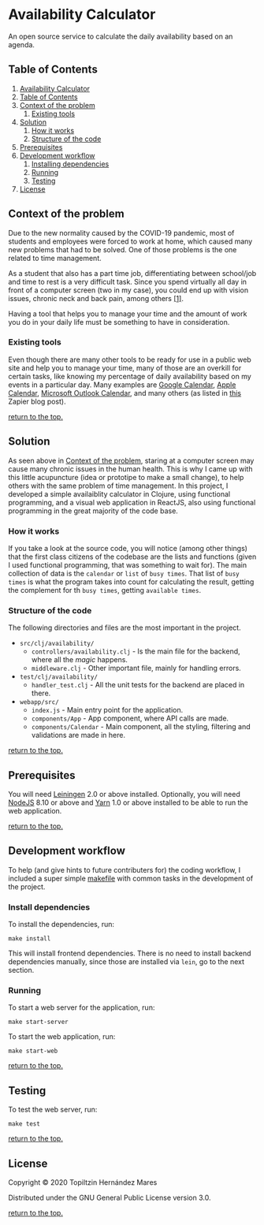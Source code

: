 # Availability Calculator

An open source service to calculate the daily availability based on an agenda.

## Table of Contents

1. [Availability Calculator](#availability-calculator)
2. [Table of Contents](#table-of-contents)
3. [Context of the problem](#context-of-the-problem)
    1. [Existing tools](#existing-tools)
4. [Solution](#solution)
    1. [How it works](#how-it-works)
    2. [Structure of the code](#structure-of-the-code)
5. [Prerequisites](#prerequisites)
6. [Development workflow](#development-workflow)
    1. [Installing dependencies](#installing-dependencies)
    2. [Running](#running)
    3. [Testing](#testing)
7. [License](#license)

## Context of the problem

Due to the new normality caused by the COVID-19 pandemic, most of students and employees were forced to work at home, which caused many new problems that had to be solved. One of those problems is the one related to time management.

As a student that also has a part time job, differentiating between school/job and time to rest is a very difficult task. Since you spend virtually all day in front of a computer screen (two in my case), you could end up with vision issues, chronic neck and back pain, among others [\[1\]][8].

Having a tool that helps you to manage your time and the amount of work you do in your daily life must be something to have in consideration. 

### Existing tools

Even though there are many other tools to be ready for use in a public web site and help you to manage your time, many of those are an overkill for certain tasks, like knowing my percentage of daily availability based on my events in a particular day. Many examples are [Google Calendar][4], [Apple Calendar][5], [Microsoft Outlook Calendar][6], and many others (as listed in [this][7] Zapier blog post).

[return to the top.](#table-of-contents)

## Solution

As seen above in [Context of the problem](#context-of-the-problem), staring at a computer screen may cause many chronic issues in the human health. This is why I came up with this little acupuncture (idea or prototipe to make a small change), to help others with the same problem of time management. In this project, I developed a simple availaiblity calculator in Clojure, using functional programming, and a visual web application in ReactJS, also using functional programming in the great majority of the code base. 

### How it works

If you take a look at the source code, you will notice (among other things) that the first class citizens of the codebase are the lists and functions (given I used functional programming, that was something to wait for). The main collection of data is the `calendar` or `list` of `busy times`. That list of `busy times` is what the program takes into count for calculating the result, getting the complement for th `busy times`, getting `available times`.

### Structure of the code

The following directories and files are the most important in the project.

* `src/clj/availability/`
    * `controllers/availability.clj` - Is the main file for the backend, where all the *magic* happens.
    * `middleware.clj` - Other important file, mainly for handling errors.
* `test/clj/availability/`
    * `handler_test.clj` - All the unit tests for the backend are placed in there.
* `webapp/src/`
    * `index.js` - Main entry point for the application.
    * `components/App` - App component, where API calls are made.
    * `components/Calendar` - Main component, all the styling, filtering and validations are made in here.

[return to the top.](#table-of-contents)

## Prerequisites

You will need [Leiningen][1] 2.0 or above installed.
Optionally, you will need [NodeJS][2] 8.10 or above and [Yarn][3] 1.0 or above installed to be able to run the web application.

[return to the top.](#table-of-contents)

## Development workflow

To help (and give hints to future contributers for) the coding workflow, I included a super simple [makefile][9] with common tasks in the development of the project.

### Install dependencies

To install the dependencies, run:

    make install

This will install frontend dependencies. There is no need to install backend dependencies manually, since those are installed via `lein`, go to the next section.

### Running

To start a web server for the application, run:

    make start-server 

To start the web application, run:

    make start-web

[return to the top.](#table-of-contents)

## Testing

To test the web server, run:

    make test

[return to the top.](#table-of-contents)

## License

Copyright © 2020 Topiltzin Hernández Mares

Distributed under the GNU General Public License version 3.0.

[return to the top.](#table-of-contents)

[1]: https://github.com/technomancy/leiningen
[2]: https://github.com/nodejs/node
[3]: https://github.com/yarnpkg/yarn
[4]: https://calendar.google.com
[5]: https://support.apple.com/guide/icloud/what-is-icloud-calendar-mmd67283e4/icloud
[6]: https://support.office.com/en-us/article/welcome-to-your-calendar-6fb9225d-9f9d-456d-8c81-8437bfcd3ebf
[7]: https://zapier.com/blog/best-calendar-apps/
[8]: https://www.carewellurgentcare.com/2018/07/19/the-effects-too-much-screen-time-has-on-your-health/
[9]: https://www.gnu.org/software/make/manual/make.html#Introduction
